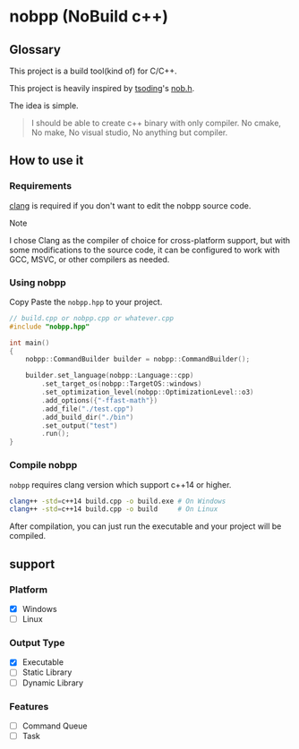 # nobpp (NoBuild c++)

## Glossary

This project is a build tool(kind of) for C/C++.

This project is heavily inspired by [tsoding](https://www.twitch.tv/tsoding)'s [nob.h](https://github.com/tsoding/nob.h).

The idea is simple.

> I should be able to create c++ binary with only compiler. No cmake, No make, No visual studio, No anything but compiler.

## How to use it

### Requirements

[clang](https://clang.llvm.org/) is required if you don't want to edit the nobpp source code.

> [!NOTE]
> I chose Clang as the compiler of choice for cross-platform support, but with some modifications to the source code, it can be configured to work with GCC, MSVC, or other compilers as needed.

### Using nobpp

Copy Paste the `nobpp.hpp` to your project.

```c++
// build.cpp or nobpp.cpp or whatever.cpp
#include "nobpp.hpp"

int main()
{
    nobpp::CommandBuilder builder = nobpp::CommandBuilder();

    builder.set_language(nobpp::Language::cpp)
        .set_target_os(nobpp::TargetOS::windows)
        .set_optimization_level(nobpp::OptimizationLevel::o3)
        .add_options({"-ffast-math"})
        .add_file("./test.cpp")
        .add_build_dir("./bin")
        .set_output("test")
        .run();
}
```

### Compile nobpp

`nobpp` requires clang version which support c++14 or higher.

```sh
clang++ -std=c++14 build.cpp -o build.exe # On Windows
clang++ -std=c++14 build.cpp -o build     # On Linux
```

After compilation, you can just run the executable and your project will be compiled.

## support

### Platform

- [x] Windows
- [ ] Linux

### Output Type

- [x] Executable
- [ ] Static Library
- [ ] Dynamic Library

### Features

- [ ] Command Queue
- [ ] Task

